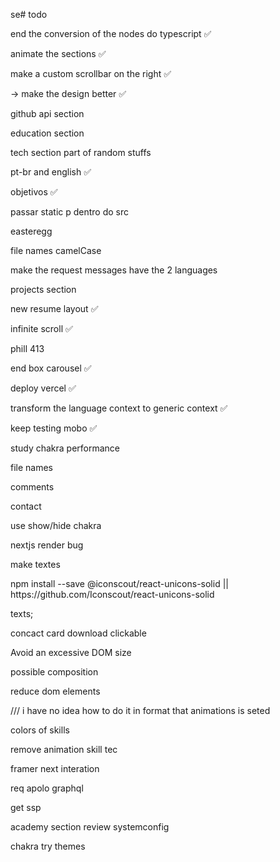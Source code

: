 se# todo
 
<p> end the conversion of the nodes do typescript ✅ </p>
<p> animate the sections ✅ </p>
<p> make a custom scrollbar on the right ✅ </p>
<p> -> make the design better ✅ </p>
<p> github api section </p>
<p> education section </p>
<p> tech section part of random stuffs </p>
<p> pt-br and english ✅ </p>
<p> objetivos ✅ </p>
<p> passar static p dentro do src </p>
<p> easteregg </p>
<p> file names camelCase </p>
<p> make the request messages have the 2 languages </p>
<p> projects section </p>
<p> new resume layout ✅ </p> 
<p> infinite scroll ✅ </p>
<p> phill 413 </p>
<p> end box carousel ✅ </p>
<p> deploy vercel ✅</p>
<p> transform the language context to generic context ✅ </p>
<p> keep testing mobo ✅ </p>
<p> study chakra performance </p>
<p> file names </p>
<p> comments </p>
<p> contact </p>
<p> use show/hide chakra </p>
<p> nextjs render bug </p>
<p> make textes </p>
<p> npm install --save @iconscout/react-unicons-solid  || https://github.com/Iconscout/react-unicons-solid </p>
texts;
<p> concact card download clickable </p>
<!-- <p> about page -  <p> React Unicons Solid by <a href="https://iconscout.com/">IconScout</a> react flow -->
<p> Avoid an excessive DOM size </p>
<p> possible composition </p>
<p> reduce dom elements </p> /// i have no idea how to do it in format that animations is seted
<p> colors of skills </p>
<p> remove animation skill tec </p>
<p> framer next interation </p>
<p> req apolo graphql </p>
<p> get ssp </p>
<p> academy section review systemconfig </p>


chakra try themes

